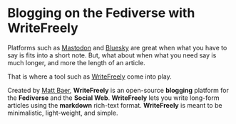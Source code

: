 # Blogging on the Fediverse with WriteFreely

Platforms such as [Mastodon](https://joinmastodon.org/) and [Bluesky](https://bsky.app/) are great when what you have to say is fits into a short note.
But, what about when what you need say is much longer, and more the length of an article.

That is where a tool such as [WriteFreely](https://writefreely.org/) come into play.

Created by [Matt Baer](https://writing.exchange/@matt), **WriteFreely** is an open-source **blogging** platform for the **Fediverse** and the **Social Web**.
**WriteFreely** lets you write long-form articles using the **markdown** rich-text format.
**WriteFreely** is meant to be minimalistic, light-weight, and simple.

